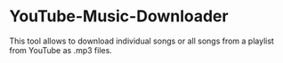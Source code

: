 # YouTube-Music-Downloader
This tool allows to download individual songs or all songs from a playlist from YouTube as .mp3 files.
